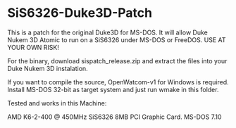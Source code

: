# SiS6326-Duke3D-Patch

This is a patch for the original Duke3D for MS-DOS. It will allow Duke Nukem 3D Atomic to run on a SiS6326 under MS-DOS or FreeDOS. USE AT YOUR OWN RISK!

For the binary, download sispatch_release.zip and extract the files into your Duke Nukem 3D instalation.

If you want to compile the source, OpenWatcom-v1 for Windows is required. Install MS-DOS 32-bit as target system and just run wmake in this folder.

Tested and works in this Machine:

AMD K6-2-400 @ 450MHz
SiS6326 8MB PCI Graphic Card.
MS-DOS 7.10
